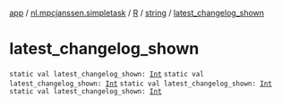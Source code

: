 [app](../../../index.md) / [nl.mpcjanssen.simpletask](../../index.md) / [R](../index.md) / [string](index.md) / [latest_changelog_shown](.)

# latest_changelog_shown

`static val latest_changelog_shown: `[`Int`](https://kotlinlang.org/api/latest/jvm/stdlib/kotlin/-int/index.html)
`static val latest_changelog_shown: `[`Int`](https://kotlinlang.org/api/latest/jvm/stdlib/kotlin/-int/index.html)
`static val latest_changelog_shown: `[`Int`](https://kotlinlang.org/api/latest/jvm/stdlib/kotlin/-int/index.html)
`static val latest_changelog_shown: `[`Int`](https://kotlinlang.org/api/latest/jvm/stdlib/kotlin/-int/index.html)